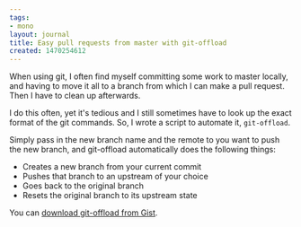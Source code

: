 ```yaml
---
tags:
- mono
layout: journal
title: Easy pull requests from master with git-offload
created: 1470254612
---
```

When using git, I often find myself committing some work to master locally, and having to move it all to a branch from which I can make a pull request. Then I have to clean up afterwards.

I do this often, yet it's tedious and I still sometimes have to look up the exact format of the git commands. So, I wrote a script to automate it, <code>git-offload</code>.

Simply pass in the new branch name and the remote to you want to push the new branch, and git-offload automatically does the following things:

<ul>
<li>Creates a new branch from your current commit
<li>Pushes that branch to an upstream of your choice
<li>Goes back to the original branch
<li>Resets the original branch to its upstream state
</ul>

You can <a href="https://gist.github.com/mhutch/722fff2315597fc7db28e660423efb5c">download git-offload from Gist</a>.

<script src="https://gist.github.com/mhutch/722fff2315597fc7db28e660423efb5c.js" />
